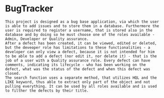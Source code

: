 # BugTracker

	This project is designed as a bug base application, via which the user is able to add issues and to store them in a database. Furthermore the user is required to register a username, that is stored also in the database and by doing so he must choose one of the roles available - Admin, Developer or Quality assurance. 
	After a defect has been created, it can be viewed, edited or deleted, but the deveoper role has limitations to these functionalities - a developer can only view a defect, because it is not intended for him to be able to add a defect (nor edit it, nor delete it) - that is the job of a user with a Quality assurance role. Every defect can have comments, indicating its lifecycle - who has been working on the defect, what was the status of the defect and when this defect was closed.
	The search function uses a separate method, that utilizes HQL and the LIKE keyword, thus able to extract only part of the object and not pulling everything. It can be used by all roles available and is used to filther the defects by their title.
